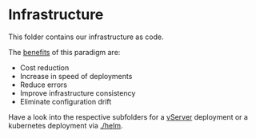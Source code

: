 # Infrastructure

This folder contains our infrastructure as code.

The [benefits](https://www.redhat.com/en/topics/automation/what-is-infrastructure-as-code-iac#benefits-of-iac) of this paradigm are:
- Cost reduction
- Increase in speed of deployments
- Reduce errors 
- Improve infrastructure consistency
- Eliminate configuration drift

Have a look into the respective subfolders for a [vServer](./vserver) deployment or a kubernetes deployment via [./helm](./helm).
